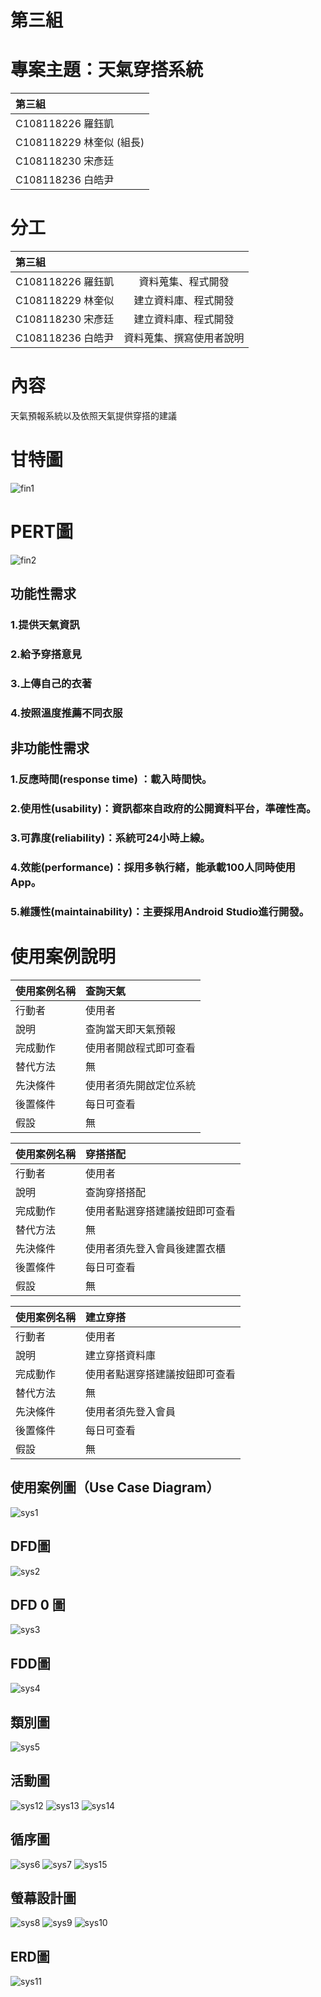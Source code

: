 # 第三組
# 專案主題：天氣穿搭系統

| 第三組|
|:--------------|
|C108118226 羅鈺凱|
|C108118229 林奎似 (組長)|
|C108118230 宋彥廷|
|C108118236 白皓尹|

# 分工

| 第三組||
|:----------------|:--------------:|
|C108118226 羅鈺凱| 資料蒐集、程式開發|
|C108118229 林奎似| 建立資料庫、程式開發|
|C108118230 宋彥廷| 建立資料庫、程式開發|
|C108118236 白皓尹| 資料蒐集、撰寫使用者說明|

# 內容
天氣預報系統以及依照天氣提供穿搭的建議


# 甘特圖
![fin1](fin1.jpeg "甘特圖")
# PERT圖
![fin2](fin2.jpeg "PERT圖")

## 功能性需求
### 1.提供天氣資訊
### 2.給予穿搭意見
### 3.上傳自己的衣著
### 4.按照溫度推薦不同衣服

## 非功能性需求
### 1.反應時間(response time) ：載入時間快。
### 2.使用性(usability)：資訊都來自政府的公開資料平台，準確性高。
### 3.可靠度(reliability)：系統可24小時上線。
### 4.效能(performance)：採用多執行緒，能承載100人同時使用App。
### 5.維護性(maintainability)：主要採用Android Studio進行開發。

# 使用案例說明

| 使用案例名稱| 查詢天氣|
|:----------------|:--------------|
|行動者| 使用者|
|說明| 查詢當天即天氣預報|
|完成動作| 使用者開啟程式即可查看|
|替代方法| 無|
|先決條件| 使用者須先開啟定位系統|
|後置條件| 每日可查看|
|假設| 無|

| 使用案例名稱| 穿搭搭配|
|:----------------|:--------------|
|行動者| 使用者|
|說明| 查詢穿搭搭配|
|完成動作| 使用者點選穿搭建議按鈕即可查看|
|替代方法| 無|
|先決條件| 使用者須先登入會員後建置衣櫃|
|後置條件| 每日可查看|
|假設| 無|

| 使用案例名稱| 建立穿搭|
|:----------------|:--------------|
|行動者| 使用者|
|說明| 建立穿搭資料庫|
|完成動作| 使用者點選穿搭建議按鈕即可查看|
|替代方法| 無|
|先決條件| 使用者須先登入會員|
|後置條件| 每日可查看|
|假設| 無|

## 使用案例圖（Use Case Diagram）
![sys1](syst1.png "使用案例圖")

## DFD圖
![sys2](syst2.png "DFD")

## DFD 0 圖
![sys3](syst3.png "DFD0")

## FDD圖
![sys4](FDD.png "FDD")

## 類別圖
![sys5](類別圖.png "類別圖")

## 活動圖
![sys12](syst7.jpeg "活動圖1")
![sys13](syst9.jpeg "活動圖2")
![sys14](syst4.jpeg "活動3")

## 循序圖
![sys6](syst6.jpeg "循序圖")
![sys7](syst8.jpeg "循序圖")
![sys15](syst5.jpeg "循序圖")

## 螢幕設計圖
![sys8](system1.png "設計圖1")
![sys9](system2.png "設計圖2")
![sys10](system3.png "設計圖3")

## ERD圖
![sys11](ERD.png "ERD圖")

